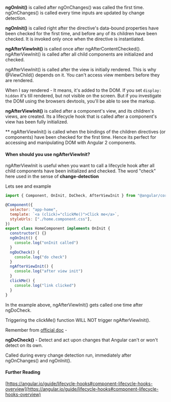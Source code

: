 **ngOnInit()** is called after ngOnChanges() was called the first time. ngOnChanges() is called every time inputs are updated by change detection.

**ngOnInit()** is called right after the directive's data-bound properties have been checked for the first time, and before any of its children have been checked. It is invoked only once when the directive is instantiated.

**ngAfterViewInit()** is called once after ngAfterContentChecked(). ngAfterViewInit() is called after all child components are initialized and checked.

ngAfterViewInit() is called after the view is initially rendered. This is why @ViewChild() depends on it. You can't access view members before they are rendered.

When I say rendered - It means, it's added to the DOM. If you set `display: hidden` it's till rendered, but not visible on the screen. But if you investigate the DOM using the browsers devtools, you'll be able to see the markup.

**ngAfterViewInit()** is called after a component's view, and its children's views, are created. Its a lifecycle hook that is called after a component's view has been fully initialized.

\*\* ngAfterViewInit() is called when the bindings of the children directives (or components) have been checked for the first time. Hence its perfect for accessing and manipulating DOM with Angular 2 components.

#### When should you use ngAfterViewInit?

ngAfterViewInit is useful when you want to call a lifecycle hook after all child components have been initialized and checked. The word "check" here used in the sense of **change-detection**

Lets see and example

```js
import { Component, OnInit, DoCheck, AfterViewInit } from "@angular/core"

@Component({
  selector: "app-home",
  template: `<a (click)="clickMe()">Click me</a>`,
  styleUrls: ["./home.component.css"],
})
export class HomeComponent implements OnInit {
  constructor() {}
  ngOnInit() {
    console.log("onInit called")
  }
  ngDoCheck() {
    console.log("do check")
  }
  ngAfterViewInit() {
    console.log("after view init")
  }
  clickMe() {
    console.log("link clicked")
  }
}
```

In the example above, ngAfterViewInit() gets called one time after ngDoCheck.

Triggering the clickMe() function WILL NOT trigger ngAfterViewInit().

Remember from [official doc](https://angular.io/guide/lifecycle-hooks#lifecycle-sequence) -

**ngDoCheck()** - Detect and act upon changes that Angular can't or won't detect on its own.

Called during every change detection run, immediately after ngOnChanges() and ngOnInit().

#### Further Reading

[https://angular.io/guide/lifecycle-hooks#component-lifecycle-hooks-overview](https://angular.io/guide/lifecycle-hooks#component-lifecycle-hooks-overview)
